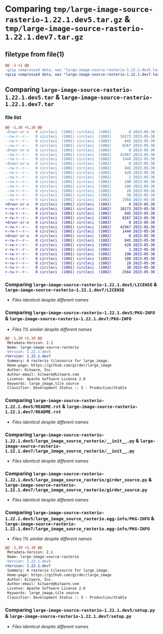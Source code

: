 # Comparing `tmp/large-image-source-rasterio-1.22.1.dev5.tar.gz` & `tmp/large-image-source-rasterio-1.22.1.dev7.tar.gz`

## filetype from file(1)

```diff
@@ -1 +1 @@
-gzip compressed data, was "large-image-source-rasterio-1.22.1.dev5.tar", last modified: Tue May 30 16:13:32 2023, max compression
+gzip compressed data, was "large-image-source-rasterio-1.22.1.dev7.tar", last modified: Tue May 30 16:55:43 2023, max compression
```

## Comparing `large-image-source-rasterio-1.22.1.dev5.tar` & `large-image-source-rasterio-1.22.1.dev7.tar`

### file list

```diff
@@ -1,16 +1,16 @@
-drwxr-xr-x   0 circleci  (1001) circleci  (1002)        0 2023-05-30 16:13:32.707285 large-image-source-rasterio-1.22.1.dev5/
--rw-r--r--   0 circleci  (1001) circleci  (1002)    10173 2023-05-30 16:13:32.000000 large-image-source-rasterio-1.22.1.dev5/LICENSE
--rw-r--r--   0 circleci  (1001) circleci  (1002)      845 2023-05-30 16:13:32.707285 large-image-source-rasterio-1.22.1.dev5/PKG-INFO
--rw-r--r--   0 circleci  (1001) circleci  (1002)     8267 2023-05-30 16:13:32.000000 large-image-source-rasterio-1.22.1.dev5/README.rst
-drwxr-xr-x   0 circleci  (1001) circleci  (1002)        0 2023-05-30 16:13:32.707285 large-image-source-rasterio-1.22.1.dev5/large_image_source_rasterio/
--rw-r--r--   0 circleci  (1001) circleci  (1002)    42967 2023-05-30 16:11:46.000000 large-image-source-rasterio-1.22.1.dev5/large_image_source_rasterio/__init__.py
--rw-r--r--   0 circleci  (1001) circleci  (1002)     1444 2023-05-30 16:11:46.000000 large-image-source-rasterio-1.22.1.dev5/large_image_source_rasterio/girder_source.py
-drwxr-xr-x   0 circleci  (1001) circleci  (1002)        0 2023-05-30 16:13:32.707285 large-image-source-rasterio-1.22.1.dev5/large_image_source_rasterio.egg-info/
--rw-r--r--   0 circleci  (1001) circleci  (1002)      845 2023-05-30 16:13:32.000000 large-image-source-rasterio-1.22.1.dev5/large_image_source_rasterio.egg-info/PKG-INFO
--rw-r--r--   0 circleci  (1001) circleci  (1002)      420 2023-05-30 16:13:32.000000 large-image-source-rasterio-1.22.1.dev5/large_image_source_rasterio.egg-info/SOURCES.txt
--rw-r--r--   0 circleci  (1001) circleci  (1002)        1 2023-05-30 16:13:32.000000 large-image-source-rasterio-1.22.1.dev5/large_image_source_rasterio.egg-info/dependency_links.txt
--rw-r--r--   0 circleci  (1001) circleci  (1002)      190 2023-05-30 16:13:32.000000 large-image-source-rasterio-1.22.1.dev5/large_image_source_rasterio.egg-info/entry_points.txt
--rw-r--r--   0 circleci  (1001) circleci  (1002)      108 2023-05-30 16:13:32.000000 large-image-source-rasterio-1.22.1.dev5/large_image_source_rasterio.egg-info/requires.txt
--rw-r--r--   0 circleci  (1001) circleci  (1002)       28 2023-05-30 16:13:32.000000 large-image-source-rasterio-1.22.1.dev5/large_image_source_rasterio.egg-info/top_level.txt
--rw-r--r--   0 circleci  (1001) circleci  (1002)       38 2023-05-30 16:13:32.707285 large-image-source-rasterio-1.22.1.dev5/setup.cfg
--rw-r--r--   0 circleci  (1001) circleci  (1002)     2564 2023-05-30 16:11:46.000000 large-image-source-rasterio-1.22.1.dev5/setup.py
+drwxr-xr-x   0 circleci  (1001) circleci  (1002)        0 2023-05-30 16:55:43.182758 large-image-source-rasterio-1.22.1.dev7/
+-rw-r--r--   0 circleci  (1001) circleci  (1002)    10173 2023-05-30 16:55:42.000000 large-image-source-rasterio-1.22.1.dev7/LICENSE
+-rw-r--r--   0 circleci  (1001) circleci  (1002)      845 2023-05-30 16:55:43.182758 large-image-source-rasterio-1.22.1.dev7/PKG-INFO
+-rw-r--r--   0 circleci  (1001) circleci  (1002)     8267 2023-05-30 16:55:42.000000 large-image-source-rasterio-1.22.1.dev7/README.rst
+drwxr-xr-x   0 circleci  (1001) circleci  (1002)        0 2023-05-30 16:55:43.178758 large-image-source-rasterio-1.22.1.dev7/large_image_source_rasterio/
+-rw-r--r--   0 circleci  (1001) circleci  (1002)    42967 2023-05-30 16:54:00.000000 large-image-source-rasterio-1.22.1.dev7/large_image_source_rasterio/__init__.py
+-rw-r--r--   0 circleci  (1001) circleci  (1002)     1444 2023-05-30 16:54:00.000000 large-image-source-rasterio-1.22.1.dev7/large_image_source_rasterio/girder_source.py
+drwxr-xr-x   0 circleci  (1001) circleci  (1002)        0 2023-05-30 16:55:43.182758 large-image-source-rasterio-1.22.1.dev7/large_image_source_rasterio.egg-info/
+-rw-r--r--   0 circleci  (1001) circleci  (1002)      845 2023-05-30 16:55:43.000000 large-image-source-rasterio-1.22.1.dev7/large_image_source_rasterio.egg-info/PKG-INFO
+-rw-r--r--   0 circleci  (1001) circleci  (1002)      420 2023-05-30 16:55:43.000000 large-image-source-rasterio-1.22.1.dev7/large_image_source_rasterio.egg-info/SOURCES.txt
+-rw-r--r--   0 circleci  (1001) circleci  (1002)        1 2023-05-30 16:55:43.000000 large-image-source-rasterio-1.22.1.dev7/large_image_source_rasterio.egg-info/dependency_links.txt
+-rw-r--r--   0 circleci  (1001) circleci  (1002)      190 2023-05-30 16:55:43.000000 large-image-source-rasterio-1.22.1.dev7/large_image_source_rasterio.egg-info/entry_points.txt
+-rw-r--r--   0 circleci  (1001) circleci  (1002)      108 2023-05-30 16:55:43.000000 large-image-source-rasterio-1.22.1.dev7/large_image_source_rasterio.egg-info/requires.txt
+-rw-r--r--   0 circleci  (1001) circleci  (1002)       28 2023-05-30 16:55:43.000000 large-image-source-rasterio-1.22.1.dev7/large_image_source_rasterio.egg-info/top_level.txt
+-rw-r--r--   0 circleci  (1001) circleci  (1002)       38 2023-05-30 16:55:43.182758 large-image-source-rasterio-1.22.1.dev7/setup.cfg
+-rw-r--r--   0 circleci  (1001) circleci  (1002)     2564 2023-05-30 16:54:00.000000 large-image-source-rasterio-1.22.1.dev7/setup.py
```

### Comparing `large-image-source-rasterio-1.22.1.dev5/LICENSE` & `large-image-source-rasterio-1.22.1.dev7/LICENSE`

 * *Files identical despite different names*

### Comparing `large-image-source-rasterio-1.22.1.dev5/PKG-INFO` & `large-image-source-rasterio-1.22.1.dev7/PKG-INFO`

 * *Files 1% similar despite different names*

```diff
@@ -1,10 +1,10 @@
 Metadata-Version: 2.1
 Name: large-image-source-rasterio
-Version: 1.22.1.dev5
+Version: 1.22.1.dev7
 Summary: A rasterio tilesource for large_image.
 Home-page: https://github.com/girder/large_image
 Author: Kitware, Inc.
 Author-email: kitware@kitware.com
 License: Apache Software License 2.0
 Keywords: large_image,tile source
 Classifier: Development Status :: 5 - Production/Stable
```

### Comparing `large-image-source-rasterio-1.22.1.dev5/README.rst` & `large-image-source-rasterio-1.22.1.dev7/README.rst`

 * *Files identical despite different names*

### Comparing `large-image-source-rasterio-1.22.1.dev5/large_image_source_rasterio/__init__.py` & `large-image-source-rasterio-1.22.1.dev7/large_image_source_rasterio/__init__.py`

 * *Files identical despite different names*

### Comparing `large-image-source-rasterio-1.22.1.dev5/large_image_source_rasterio/girder_source.py` & `large-image-source-rasterio-1.22.1.dev7/large_image_source_rasterio/girder_source.py`

 * *Files identical despite different names*

### Comparing `large-image-source-rasterio-1.22.1.dev5/large_image_source_rasterio.egg-info/PKG-INFO` & `large-image-source-rasterio-1.22.1.dev7/large_image_source_rasterio.egg-info/PKG-INFO`

 * *Files 1% similar despite different names*

```diff
@@ -1,10 +1,10 @@
 Metadata-Version: 2.1
 Name: large-image-source-rasterio
-Version: 1.22.1.dev5
+Version: 1.22.1.dev7
 Summary: A rasterio tilesource for large_image.
 Home-page: https://github.com/girder/large_image
 Author: Kitware, Inc.
 Author-email: kitware@kitware.com
 License: Apache Software License 2.0
 Keywords: large_image,tile source
 Classifier: Development Status :: 5 - Production/Stable
```

### Comparing `large-image-source-rasterio-1.22.1.dev5/setup.py` & `large-image-source-rasterio-1.22.1.dev7/setup.py`

 * *Files identical despite different names*

